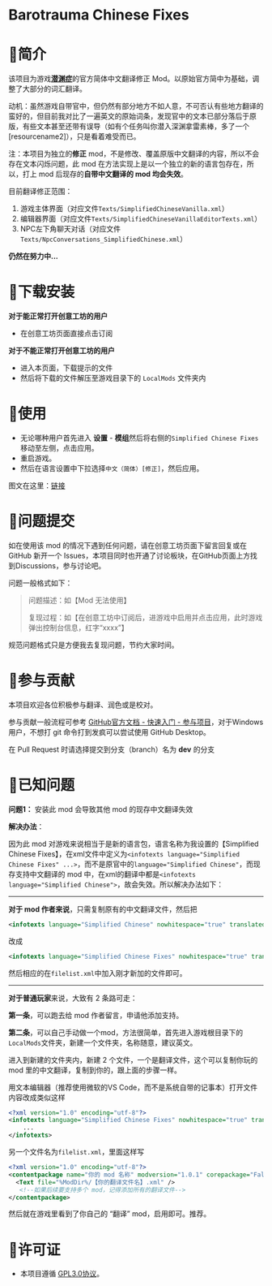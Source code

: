 # Barotrauma Chinese Fixes

# 📃简介

该项目为游戏[**潜渊症**](https://store.steampowered.com/app/602960/Barotrauma/)的官方简体中文翻译修正 Mod。以原始官方简中为基础，调整了大部分的词汇翻译。

动机：虽然游戏自带官中，但仍然有部分地方不如人意，不可否认有些地方翻译的蛮好的，但目前我对比了一遍英文的原始词条，发现官中的文本已部分落后于原版，有些文本甚至还带有误导（如有个任务叫你潜入深渊拿雷素棒，多了一个[resourcename2]），只是看着难受而已。

注：本项目为独立的**修正** mod，不是修改、覆盖原版中文翻译的内容，所以不会存在文本闪烁问题，此 mod 在方法实现上是以一个独立的新的语言包存在，所以，打上 mod 后现存的**自带中文翻译的 mod 均会失效**。

目前翻译修正范围：

1. 游戏主体界面（对应文件`Texts/SimplifiedChineseVanilla.xml`）
2. 编辑器界面（对应文件`Texts/SimplifiedChineseVanillaEditorTexts.xml`）
3. NPC左下角聊天对话（对应文件`Texts/NpcConversations_SimplifiedChinese.xml`）

**仍然在努力中...**

# 🔧下载安装

**对于能正常打开创意工坊的用户**

* 在创意工坊页面直接点击订阅

**对于不能正常打开创意工坊的用户**

* 进入本页面，下载提示的文件
* 然后将下载的文件解压至游戏目录下的 `LocalMods` 文件夹内

# 📗使用

* 无论哪种用户首先进入 **设置** - **模组**然后将右侧的`Simplified Chinese Fixes`移动至左侧，点击应用。
* 重启游戏。
* 然后在语言设置中下拉选择`中文（简体）[修正]`，然后应用。

图文在这里：[链接](./lnstallation_guide.md)

# 📕问题提交

如在使用该 mod 的情况下遇到任何问题，请在创意工坊页面下留言回复或在 GitHub 新开一个 Issues，本项目同时也开通了讨论板块，在GitHub页面上方找到Discussions，参与讨论吧。

问题一般格式如下：

> 问题描述：如【Mod 无法使用】
>
> 复现过程：如【在创意工坊中订阅后，进游戏中启用并点击应用，此时游戏弹出控制台信息，红字“xxxx”】

规范问题格式只是方便我去复现问题，节约大家时间。

# 💪参与贡献

本项目欢迎各位积极参与翻译、润色或是校对。

参与贡献一般流程可参考 [GitHub官方文档 - 快速入门 - 参与项目](https://docs.github.com/cn/get-started/quickstart/contributing-to-projects)，对于Windows用户，不想打 git 命令打到发疯可以尝试使用 GitHub Desktop。

在 Pull Request 时请选择提交到分支（branch）名为 **dev** 的分支

# :pushpin:已知问题

**问题1：** 安装此 mod 会导致其他 mod 的现存中文翻译失效

**解决办法**：

因为此 mod 对游戏来说相当于是新的语言包，语言名称为我设置的【Simplified Chinese Fixes】，在xml文件中定义为`<infotexts language="Simplified Chinese Fixes" ...>`，而不是原官中的`language="Simplified Chinese"`，而现存支持中文翻译的 mod 中，在xml的翻译中都是`<infotexts language="Simplified Chinese">`，故会失效。所以解决办法如下：

---

**对于 mod 作者来说**，只需复制原有的中文翻译文件，然后把

```xml
<infotexts language="Simplified Chinese" nowhitespace="true" translatedname="中文(简体)">
```

改成

```xml
<infotexts language="Simplified Chinese Fixes" nowhitespace="true" translatedname="中文(简体)[修正]">
```

然后相应的在`filelist.xml`中加入刚才新加的文件即可。

---

**对于普通玩家**来说，大致有 2 条路可走：

**第一条**，可以跑去给 mod 作者留言，申请他添加支持。

**第二条**，可以自己手动做一个mod，方法很简单，首先进入游戏根目录下的`LocalMods`文件夹，新建一个文件夹，名称随意，建议英文。

进入到新建的文件夹内，新建 2 个文件，一个是翻译文件，这个可以复制你玩的 mod 里的中文翻译，复制到你的，跟上面的步骤一样。

用文本编辑器（推荐使用微软的VS Code，而不是系统自带的记事本）打开文件内容改成类似这样

```xml
<?xml version="1.0" encoding="utf-8"?>
<infotexts language="Simplified Chinese Fixes" nowhitespace="true" translatedname="中文(简体)[修正]">
    ...
</infotexts>
```

另一个文件名为`filelist.xml`，里面这样写

```xml
<?xml version="1.0" encoding="utf-8"?>
<contentpackage name="你的 mod 名称" modversion="1.0.1" corepackage="False">
  <Text file="%ModDir%/【你的翻译文件名】.xml" />
   <!--如果后续要支持多个 mod，记得添加所有的翻译文件-->
</contentpackage>
```

然后就在游戏里看到了你自己的 “翻译” mod，启用即可。推荐。

# 📜许可证

* 本项目遵循 [GPL3.0协议](LICENSE)。

